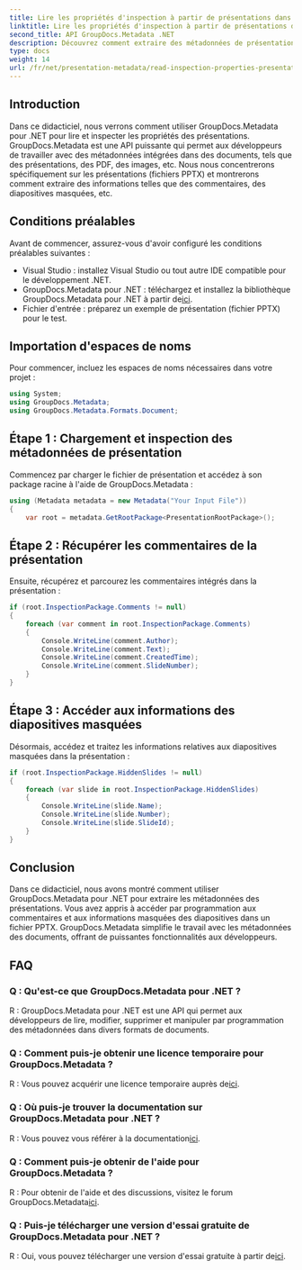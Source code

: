 ```yaml
---
title: Lire les propriétés d'inspection à partir de présentations dans .NET
linktitle: Lire les propriétés d'inspection à partir de présentations dans .NET
second_title: API GroupDocs.Metadata .NET
description: Découvrez comment extraire des métadonnées de présentation à l’aide de GroupDocs.Metadata pour .NET. Accédez aux commentaires, aux diapositives masquées et bien plus encore par programmation.
type: docs
weight: 14
url: /fr/net/presentation-metadata/read-inspection-properties-presentations/
---
```

## Introduction
Dans ce didacticiel, nous verrons comment utiliser GroupDocs.Metadata pour .NET pour lire et inspecter les propriétés des présentations. GroupDocs.Metadata est une API puissante qui permet aux développeurs de travailler avec des métadonnées intégrées dans des documents, tels que des présentations, des PDF, des images, etc. Nous nous concentrerons spécifiquement sur les présentations (fichiers PPTX) et montrerons comment extraire des informations telles que des commentaires, des diapositives masquées, etc.
## Conditions préalables
Avant de commencer, assurez-vous d'avoir configuré les conditions préalables suivantes :
- Visual Studio : installez Visual Studio ou tout autre IDE compatible pour le développement .NET.
-  GroupDocs.Metadata pour .NET : téléchargez et installez la bibliothèque GroupDocs.Metadata pour .NET à partir de[ici](https://releases.groupdocs.com/metadata/net/).
- Fichier d'entrée : préparez un exemple de présentation (fichier PPTX) pour le test.
## Importation d'espaces de noms
Pour commencer, incluez les espaces de noms nécessaires dans votre projet :
```csharp
using System;
using GroupDocs.Metadata;
using GroupDocs.Metadata.Formats.Document;
```
## Étape 1 : Chargement et inspection des métadonnées de présentation
Commencez par charger le fichier de présentation et accédez à son package racine à l'aide de GroupDocs.Metadata :
```csharp
using (Metadata metadata = new Metadata("Your Input File"))
{
    var root = metadata.GetRootPackage<PresentationRootPackage>();
```
## Étape 2 : Récupérer les commentaires de la présentation
Ensuite, récupérez et parcourez les commentaires intégrés dans la présentation :
```csharp
if (root.InspectionPackage.Comments != null)
{
    foreach (var comment in root.InspectionPackage.Comments)
    {
        Console.WriteLine(comment.Author);
        Console.WriteLine(comment.Text);
        Console.WriteLine(comment.CreatedTime);
        Console.WriteLine(comment.SlideNumber);
    }
}
```
## Étape 3 : Accéder aux informations des diapositives masquées
Désormais, accédez et traitez les informations relatives aux diapositives masquées dans la présentation :
```csharp
if (root.InspectionPackage.HiddenSlides != null)
{
    foreach (var slide in root.InspectionPackage.HiddenSlides)
    {
        Console.WriteLine(slide.Name);
        Console.WriteLine(slide.Number);
        Console.WriteLine(slide.SlideId);
    }
}
```
## Conclusion
Dans ce didacticiel, nous avons montré comment utiliser GroupDocs.Metadata pour .NET pour extraire les métadonnées des présentations. Vous avez appris à accéder par programmation aux commentaires et aux informations masquées des diapositives dans un fichier PPTX. GroupDocs.Metadata simplifie le travail avec les métadonnées des documents, offrant de puissantes fonctionnalités aux développeurs.

## FAQ
### Q : Qu'est-ce que GroupDocs.Metadata pour .NET ?
R : GroupDocs.Metadata pour .NET est une API qui permet aux développeurs de lire, modifier, supprimer et manipuler par programmation des métadonnées dans divers formats de documents.
### Q : Comment puis-je obtenir une licence temporaire pour GroupDocs.Metadata ?
 R : Vous pouvez acquérir une licence temporaire auprès de[ici](https://purchase.groupdocs.com/temporary-license/).
### Q : Où puis-je trouver la documentation sur GroupDocs.Metadata pour .NET ?
 R : Vous pouvez vous référer à la documentation[ici](https://reference.groupdocs.com/metadata/net/).
### Q : Comment puis-je obtenir de l'aide pour GroupDocs.Metadata ?
 R : Pour obtenir de l'aide et des discussions, visitez le forum GroupDocs.Metadata[ici](https://forum.groupdocs.com/c/metadata/14).
### Q : Puis-je télécharger une version d'essai gratuite de GroupDocs.Metadata pour .NET ?
 R : Oui, vous pouvez télécharger une version d'essai gratuite à partir de[ici](https://releases.groupdocs.com/).